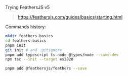 Trying FeathersJS v5

> https://feathersjs.com/guides/basics/starting.html

Commands history:

```bash
mkdir feathers-basics
cd feathers-basics
pnpm init
git init # and .gitignore
pnpm add typescript ts-node @types/node --save-dev
npx tsc --init --target es2020

pnpm add @feathersjs/feathers --save
```